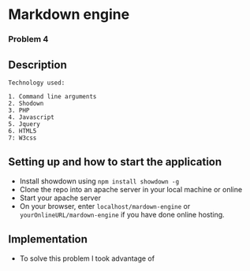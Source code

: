 # Markdown engine

### **Problem 4** 

## Description

    Technology used:
    
    1. Command line arguments
    2. Shodown 
    3. PHP
    4. Javascript
    5. Jquery
    6. HTML5
    7: W3css
    

    
## Setting up and how to start the application

* Install showdown using ```npm install showdown -g```
* Clone the repo into an apache server in your local machine or online 
* Start your apache server
* On your browser, enter ```localhost/mardown-engine``` or ```yourOnlineURL/mardown-engine``` if you have done online hosting.

## Implementation

* To solve this problem I took advantage of
